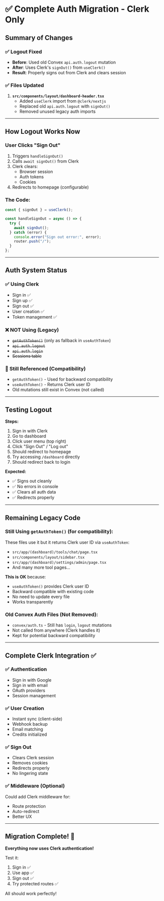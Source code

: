 # ✅ Complete Auth Migration - Clerk Only

## Summary of Changes

### ✅ Logout Fixed
- **Before**: Used old Convex `api.auth.logout` mutation
- **After**: Uses Clerk's `signOut()` from `useClerk()`
- **Result**: Properly signs out from Clerk and clears session

### ✅ Files Updated
1. **`src/components/layout/dashboard-header.tsx`**
   - Added `useClerk` import from `@clerk/nextjs`
   - Replaced old `api.auth.logout` with `signOut()`
   - Removed unused legacy auth imports

---

## How Logout Works Now

### User Clicks "Sign Out"
1. Triggers `handleSignOut()`
2. Calls `await signOut()` from Clerk
3. Clerk clears:
   - Browser session
   - Auth tokens
   - Cookies
4. Redirects to homepage (configurable)

### The Code:
```typescript
const { signOut } = useClerk();

const handleSignOut = async () => {
  try {
    await signOut();
  } catch (error) {
    console.error("Sign out error:", error);
    router.push("/");
  }
};
```

---

## Auth System Status

### ✅ Using Clerk
- Sign in ✅
- Sign up ✅
- Sign out ✅
- User creation ✅
- Token management ✅

### ❌ NOT Using (Legacy)
- ~~`getAuthToken()`~~ (only as fallback in `useAuthToken`)
- ~~`api.auth.logout`~~
- ~~`api.auth.login`~~
- ~~Sessions table~~

### 📝 Still Referenced (Compatibility)
- `getAuthToken()` - Used for backward compatibility
- `useAuthToken()` - Returns Clerk user ID
- Old mutations still exist in Convex (not called)

---

## Testing Logout

**Steps:**
1. Sign in with Clerk
2. Go to dashboard
3. Click user menu (top right)
4. Click "Sign Out" / "Log out"
5. Should redirect to homepage
6. Try accessing `/dashboard` directly
7. Should redirect back to login

**Expected:**
- ✅ Signs out cleanly
- ✅ No errors in console
- ✅ Clears all auth data
- ✅ Redirects properly

---

## Remaining Legacy Code

### Still Using `getAuthToken()` (for compatibility):
These files use it but it returns Clerk user ID via `useAuthToken`:
- `src/app/(dashboard)/tools/chat/page.tsx`
- `src/components/layout/sidebar.tsx`
- `src/app/(dashboard)/settings/admin/page.tsx`
- And many more tool pages...

**This is OK** because:
- `useAuthToken()` provides Clerk user ID
- Backward compatible with existing code
- No need to update every file
- Works transparently

### Old Convex Auth Files (Not Removed):
- `convex/auth.ts` - Still has `login`, `logout` mutations
- Not called from anywhere (Clerk handles it)
- Kept for potential backward compatibility

---

## Complete Clerk Integration ✅

### ✅ Authentication
- Sign in with Google
- Sign in with email
- OAuth providers
- Session management

### ✅ User Creation
- Instant sync (client-side)
- Webhook backup
- Email matching
- Credits initialized

### ✅ Sign Out
- Clears Clerk session
- Removes cookies
- Redirects properly
- No lingering state

### ✅ Middleware (Optional)
Could add Clerk middleware for:
- Route protection
- Auto-redirect
- Better UX

---

## Migration Complete! 🎉

**Everything now uses Clerk authentication!**

Test it:
1. Sign in ✅
2. Use app ✅
3. Sign out ✅
4. Try protected routes ✅

All should work perfectly!

